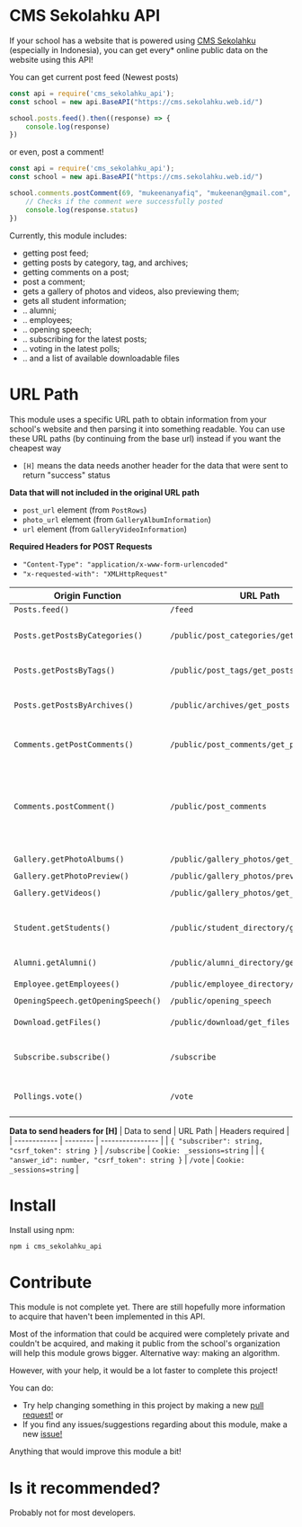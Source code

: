 # CMS Sekolahku API
If your school has a website that is powered using [CMS Sekolahku](https://sekolahku.web.id) (especially in Indonesia), you can get every* online public data on the website using this API!

You can get current post feed (Newest posts)
```js
const api = require('cms_sekolahku_api');
const school = new api.BaseAPI("https://cms.sekolahku.web.id/")

school.posts.feed().then((response) => {
    console.log(response)
})
```

or even, post a comment!
```js
const api = require('cms_sekolahku_api');
const school = new api.BaseAPI("https://cms.sekolahku.web.id/")

school.comments.postComment(69, "mukeenanyafiq", "mukeenan@gmail.com", "https://example.com", "Merdeka!").then((response) => {
    // Checks if the comment were successfully posted
    console.log(response.status)
})
```

Currently, this module includes:
- getting post feed;
- getting posts by category, tag, and archives;
- getting comments on a post;
- post a comment;
- gets a gallery of photos and videos, also previewing them;
- gets all student information;
- .. alumni;
- .. employees;
- .. opening speech;
- .. subscribing for the latest posts;
- .. voting in the latest polls;
- .. and a list of available downloadable files

# URL Path
This module uses a specific URL path to obtain information from your school's website and then parsing it into something readable. You can use these URL paths (by continuing from the base url) instead if you want the cheapest way

- `[H]` means the data needs another header for the data that were sent to return "success" status

**Data that will not included in the original URL path**
- `post_url` element (from `PostRows`)
- `photo_url` element (from `GalleryAlbumInformation`)
- `url` element (from `GalleryVideoInformation`)

**Required Headers for POST Requests**
- `"Content-Type": "application/x-www-form-urlencoded"`
- `"x-requested-with": "XMLHttpRequest"`

| Origin Function                    | URL Path                                  | Methods | Data to send                                                 | Returns |
| ---------------                    | --------                                  | ------- | ------------                                                 | ------- |
| `Posts.feed()`                     | `/feed`                                   | `GET`   |                                                              | `XHR`   |
| `Posts.getPostsByCategories()`     | `/public/post_categories/get_posts`       | `POST`  | `{ "page_number": number, "category_slug": string }`         | `JSON`  |
| `Posts.getPostsByTags()`           | `/public/post_tags/get_posts`             | `POST`  | `{ "page_number": number, "tag": string }`                   | `JSON`  |
| `Posts.getPostsByArchives()`       | `/public/archives/get_posts`              | `POST`  | `{ "page_number": number, "year": string, "month": string }` | `JSON`  |
| `Comments.getPostComments()`       | `/public/post_comments/get_post_comments` | `POST`  | `{ "page_number": number, "comment_post_id": number }`       | `JSON`  |
| `Comments.postComment()`           | `/public/post_comments`                   | `POST`  | `{ "comment_author": author, "comment_email": email, "comment_url": url, "comment_content": content, "comment_post_id": post_id }` | `JSON`  |
| `Gallery.getPhotoAlbums()`         | `/public/gallery_photos/get_albums`       | `POST`  | `{ "page_number": number }`                                  | `JSON`  |
| `Gallery.getPhotoPreview()`        | `/public/gallery_photos/preview`          | `POST`  | `{ "id": number }`                                           | `JSON`  |
| `Gallery.getVideos()`              | `/public/gallery_photos/get_videos`       | `POST`  | `{ "page_number": number }`                                  | `JSON`  |
| `Student.getStudents()`            | `/public/student_directory/get_students`  | `POST`  | `{ "academic_year_id": number, "class_group_id": number }`   | `JSON`  |
| `Alumni.getAlumni()`               | `/public/alumni_directory/get_alumni`     | `POST`  | `{ "page_number": number }`                                  | `JSON`  |
| `Employee.getEmployees()`          | `/public/employee_directory/get_employee` | `POST`  | `{ "page_number": number }`                                  | `JSON`  |
| `OpeningSpeech.getOpeningSpeech()` | `/public/opening_speech`                  | `GET`   |                                                              | `HTML`  |
| `Download.getFiles()`              | `/public/download/get_files`              | `POST`  | `{ "slug": string, "page_number": number }`                  | `JSON`  |
| `Subscribe.subscribe()`            | `/subscribe`                              | `POST`  | `[H] { "subscriber": string, "csrf_token": string }`         | `JSON`  |
| `Pollings.vote()`                  | `/vote`                                   | `POST`  | `[H] { "answer_id": number, "csrf_token": string }`          | `JSON`  |

**Data to send headers for [H]**
| Data to send                                     | URL Path     | Headers required                |
| ------------                                     | --------     | ----------------                |
| `{ "subscriber": string, "csrf_token": string }` | `/subscribe` | `Cookie: _sessions=string`      |
| `{ "answer_id": number, "csrf_token": string }`  | `/vote`      | `Cookie: _sessions=string`      |

# Install
Install using npm:
```
npm i cms_sekolahku_api
```

# Contribute
This module is not complete yet. There are still hopefully more information to acquire that haven't been implemented in this API.

Most of the information that could be acquired were completely private and couldn't be acquired, and making it public from the school's organization will help this module grows bigger. Alternative way: making an algorithm.

However, with your help, it would be a lot faster to complete this project!

You can do: 
- Try help changing something in this project by making a new [pull request!](https://github.com/mukeenanyafiq/cms_sekolahku_api/pulls) 
or
- If you find any issues/suggestions regarding about this module, make a new [issue!](https://github.com/mukeenanyafiq/cms_sekolahku_api/issues/new)

Anything that would improve this module a bit!

# Is it recommended?
Probably not for most developers.
